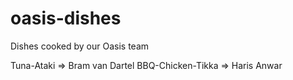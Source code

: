 # oasis-dishes
Dishes cooked by our Oasis team

Tuna-Ataki => Bram van Dartel
BBQ-Chicken-Tikka  => Haris Anwar
